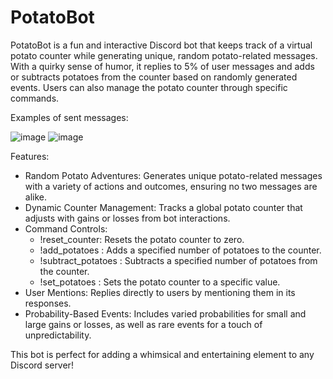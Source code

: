 # **PotatoBot**

PotatoBot is a fun and interactive Discord bot that keeps track of a virtual potato counter while generating unique, random potato-related messages. With a quirky sense of humor, it replies to 5% of user messages and adds or subtracts potatoes from the counter based on randomly generated events. Users can also manage the potato counter through specific commands.

Examples of sent messages:

![image](https://github.com/user-attachments/assets/2024176a-3467-45f4-9289-a0cf346c3ae5)
![image](https://github.com/user-attachments/assets/5b32672e-7773-438e-a35e-5dd347026292)



Features:

- Random Potato Adventures: Generates unique potato-related messages with a variety of actions and outcomes, ensuring no two messages are alike.
- Dynamic Counter Management: Tracks a global potato counter that adjusts with gains or losses from bot interactions.
- Command Controls:
  - !reset_counter: Resets the potato counter to zero.
  - !add_potatoes <amount>: Adds a specified number of potatoes to the counter.
  - !subtract_potatoes <amount>: Subtracts a specified number of potatoes from the counter.
  - !set_potatoes <amount>: Sets the potato counter to a specific value.
- User Mentions: Replies directly to users by mentioning them in its responses.
- Probability-Based Events: Includes varied probabilities for small and large gains or losses, as well as rare events for a touch of unpredictability.

This bot is perfect for adding a whimsical and entertaining element to any Discord server!
